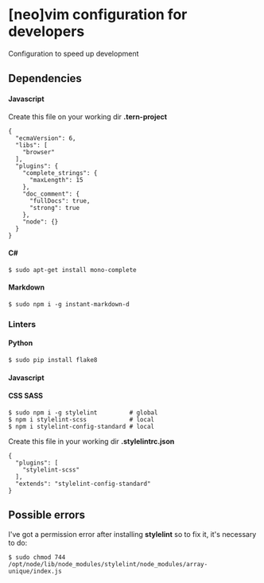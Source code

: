 # [neo]vim configuration for developers

Configuration to speed up development

## Dependencies

#### Javascript

Create this file on your working dir **.tern-project**

    {
      "ecmaVersion": 6,
      "libs": [
        "browser"
      ],
      "plugins": {
        "complete_strings": {
          "maxLength": 15
        },
        "doc_comment": {
          "fullDocs": true,
          "strong": true
        },
        "node": {}
      }
    }

#### C#
    $ sudo apt-get install mono-complete

#### Markdown
    $ sudo npm i -g instant-markdown-d

### Linters

#### Python
    $ sudo pip install flake8

#### Javascript

#### CSS SASS
    $ sudo npm i -g stylelint         # global
    $ npm i stylelint-scss            # local
    $ npm i stylelint-config-standard # local

Create this file in your working dir **.stylelintrc.json**

    {
      "plugins": [
        "stylelint-scss"
      ],
      "extends": "stylelint-config-standard"
    }

## Possible errors

I've got a permission error after installing **stylelint** so to fix it, it's necessary to do:

    $ sudo chmod 744 /opt/node/lib/node_modules/stylelint/node_modules/array-unique/index.js

